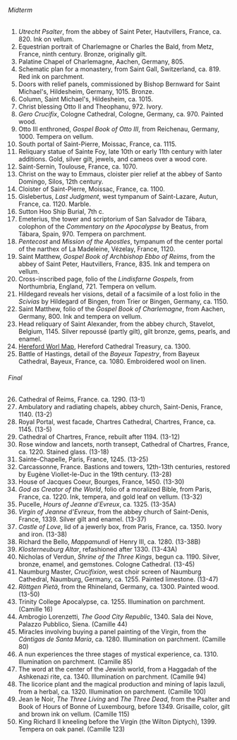 ###### Midterm
1. _Utrecht Psalter_, from the abbey of Saint Peter, Hautvillers, France, ca. 820. Ink on vellum.
2. Equestrian portrait of Charlemagne or Charles the Bald, from Metz, France, ninth century. Bronze, originally gilt.
3. Palatine Chapel of Charlemagne, Aachen, Germany, 805.
4. Schematic plan for a monastery, from Saint Gall, Switzerland, ca. 819. Red ink on parchment.
5. Doors with relief panels, commissioned by Bishop Bernward for Saint Michael's, Hildesheim, Germany, 1015. Bronze.
6. Column, Saint Michael's, Hildesheim, ca. 1015.
7. Christ blessing Otto II and Theophanu, 972. Ivory.
8. _Gero Crucifix_, Cologne Cathedral, Cologne, Germany, ca. 970. Painted wood.
9. Otto III enthroned, _Gospel Book of Otto III_, from Reichenau, Germany, 1000. Tempera on vellum.
10. South portal of Saint-Pierre, Moissac, France, ca. 1115.
11. Reliquary statue of Sainte Foy, late 10th or early 11th century with later additions. Gold, silver gilt, jewels, and cameos over a wood core.
12. Saint-Sernin, Toulouse, France, ca. 1070.
13. Christ on the way to Emmaus, cloister pier relief at the abbey of Santo Domingo, Silos, 12th century.
14. Cloister of Saint-Pierre, Moissac, France, ca. 1100.
15. Gislebertus, _Last Judgment_, west tympanum of Saint-Lazare, Autun, France, ca. 1120. Marble.
16. Sutton Hoo Ship Burial, 7th c.
17. Emeterius, the tower and scriptorium of San Salvador de Tábara, colophon of the _Commentary on the Apocalypse_ by Beatus, from Tábara, Spain, 970. Tempera on parchment.
18. _Pentecost_ and _Mission of the Apostles_, tympanum of the center portal of the narthex of La Madeleine, Vézelay, France, 1120.
19. Saint Matthew, _Gospel Book of Archbishop Ebbo of Reims_, from the abbey of Saint Peter, Hautvillers, France, 835. Ink and tempera on vellum.
20. Cross-inscribed page, folio of the _Lindisfarne Gospels_, from Northumbria, England, 721. Tempera on vellum.
21. Hildegard reveals her visions, detail of a facsimile of a lost folio in the _Scivias_ by Hildegard of Bingen, from Trier or Bingen, Germany, ca. 1150.
22. Saint Matthew, folio of the _Gospel Book of Charlemagne_, from Aachen, Germany, 800. Ink and tempera on vellum.
23. Head reliquary of Saint Alexander, from the abbey church, Stavelot, Belgium, 1145. Silver repoussé (partly gilt), gilt bronze, gems, pearls, and enamel.
24. [Hereford Worl Map](https://www.themappamundi.co.uk/mappa-mundi/), Hereford Cathedral Treasury, ca. 1300.
25. Battle of Hastings, detail of the _Bayeux Tapestry_, from Bayeux Cathedral, Bayeux, France, ca. 1080. Embroidered wool on linen.
###### Final
26. Cathedral of Reims, France. ca. 1290. (13-1)
27. Ambulatory and radiating chapels, abbey church, Saint-Denis, France, 1140. (13-2)
28. Royal Portal, west facade, Chartres Cathedral, Chartres, France, ca. 1145. (13-5)
29. Cathedral of Chartres, France, rebuilt after 1194. (13-12)
30. Rose window and lancets, north transept, Cathedral of Chartres, France, ca. 1220. Stained glass. (13-18)
31. Sainte-Chapelle, Paris, France, 1245. (13-25)
32. Carcassonne, France. Bastions and towers, 12th-13th centuries, restored by Eugène Viollet-le-Duc in the 19th century. (13-28)
33. House of Jacques Coeur, Bourges, France, 1450. (13-30)
34. _God as Creator of the World_, folio of a moralized Bible, from Paris, France, ca. 1220. Ink, tempera, and gold leaf on vellum. (13-32)
35. Pucelle, _Hours of Jeanne d'Evreux_, ca. 1325. (13-35A)
36. _Virgin of Jeanne d'Evreux_, from the abbey church of Saint-Denis, France, 1339. Silver gilt and enamel. (13-37)
37. _Castle of Love_, lid of a jewerly box, from Paris, France, ca. 1350. Ivory and iron. (13-38)
38. Richard the Bello, _Mappamundi_ of Henry III, ca. 1280. (13-38B)
39. _Klosterneuburg Altar_, refashioned after 1330. (13-43A)
40. Nicholas of Verdun, _Shrine of the Three Kings_, begun ca. 1190. Silver, bronze, enamel, and gemstones. Cologne Cathedral. (13-45)
41. Naumburg Master, _Crucifixion_, west choir screen of Naumburg Cathedral, Naumburg, Germany, ca. 1255. Painted limestone. (13-47)
42. _Röttgen Pietà_, from the Rhineland, Germany, ca. 1300. Painted wood. (13-50)
43. Trinity College Apocalypse, ca. 1255. Illumination on parchment. (Camille 16)
44. Ambrogio Lorenzetti, _The Good City Republic_, 1340. Sala dei Nove, Palazzo Pubblico, Siena. (Camille 44)
45. Miracles involving buying a panel painting of the Virgin, from the _Cántigas de Santa María_, ca. 1280. Illumination on parchment. (Camille 80)
46. A nun experiences the three stages of mystical experience, ca. 1310. Illumination on parchment. (Camille 85)
47. The word at the center of the Jewish world, from a Haggadah of the Ashkenazi rite, ca. 1340. Illumination on parchment. (Camille 94)
48. The licorice plant and the magical production and mining of lapis lazuli, from a herbal, ca. 1320. Illumination on parchment. (Camille 100)
49. Jean le Noir, _The Three Living_ and _The Three Dead_, from the Psalter and Book of Hours of Bonne of Luxembourg, before 1349. Grisaille, color, gilt and  brown ink on vellum. (Camille 115)
50. King Richard II kneeling before the Virgin (the Wilton Diptych), 1399. Tempera on oak panel. (Camille 123)
